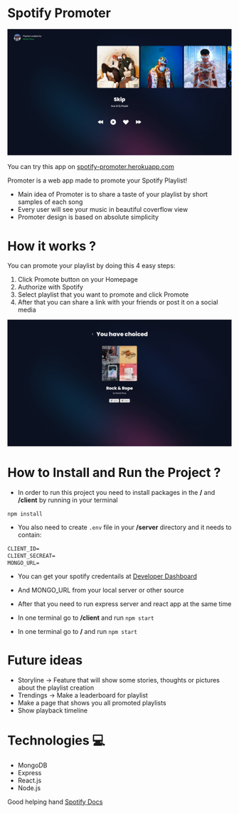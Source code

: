 # Spotify Promoter 

<img src="/docs/preview.png" alt="App preview" />

You can try this app on [spotify-promoter.herokuapp.com](https://spotify-promoter.herokuapp.com/)

Promoter is a web app made to promote your Spotify Playlist!
- Main idea of Promoter is to share a taste of your playlist by short samples of each song
- Every user will see your music in beautiful coverflow view
- Promoter design is based on absolute simplicity

# How it works ?

You can promote your playlist by doing this 4 easy steps:

1. Click Promote button on your Homepage
2. Authorize with Spotify
3. Select playlist that you want to promote and click Promote
4. After that you can share a link with your friends or post it on a social media

<img src="/docs/share.jpg" alt="Share preview" />

# How to Install and Run the Project ? 

- In order to run this project you need to install packages in the **/** and **/client** by running in your terminal

```
npm install
```
- You also need to create ``` .env ``` file in your **/server** directory and it needs to contain:
```
CLIENT_ID=
CLIENT_SECREAT=
MONGO_URL=
```
- You can get your spotify credentails at [Developer Dashboard](https://developer.spotify.com/dashboard/login)
- And MONGO_URL from your local server or other source

- After that you need to run express server and react app at the same time 
- In one terminal go to **/client** and run ``` npm start ```
- In one terminal go to **/** and run ``` npm start ```

# Future ideas

* Storyline -> Feature that will show some stories, thoughts or pictures about the playlist creation
* Trendings -> Make a leaderboard for playlist
* Make a page that shows you all promoted playlists
* Show playback timeline

# Technologies 💻
- MongoDB
- Express
- React.js
- Node.js

Good helping hand [Spotify Docs](https://developer.spotify.com/)
